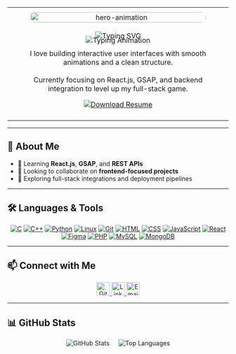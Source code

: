 <table align="center" style="width: 100%; max-width: 1000px; border: none;">
  <tr style="display: flex; flex-wrap: wrap; justify-content: center; align-items: center;">
    <td style="flex: 1 1 300px; padding: 10px; text-align: center; min-width: 280px;">
      <img src="https://media.giphy.com/media/qgQUggAC3Pfv687qPC/giphy.gif" alt="hero-animation" style="width: 100%; max-width: 400px; border-radius: 10px;" />
    </td>
    <td style="flex: 1 1 300px; padding: 10px; min-width: 280px; text-align: center;">
      <div style="text-align: center;">
        <img src="https://readme-typing-svg.demolab.com?font=Fira+Code&weight=500&pause=1500&speed=30&color=00F7FF&center=true&vCenter=true&lines=Hi+%F0%9F%91%8B%2C+I'm+Shamir+Ali" alt="Typing SVG" style="max-width: 100%; height: auto;" />
      </div>
      <div style="text-align: center; margin-top: -10px;">
        <img src="https://readme-typing-svg.demolab.com?font=Fira+Code&weight=400&pause=1500&speed=30&color=00F7FF&center=true&vCenter=true&lines=Frontend+Developer;React.js+Focused;UI+Animation+Lover" alt="Typing Animation" style="max-width: 100%; height: auto;align:"center;" />
      </div>
      <p style="text-align: center; max-width: 90%; margin: 10px auto;">
        I love building interactive user interfaces with smooth animations and a clean structure.<br><br>
        Currently focusing on React.js, GSAP, and backend integration to level up my full-stack game.
      </p>
<p align="center">
  <a href="https://github.com/ShamirAli55/ShamirAli55/raw/main/Shamir_Ali_Resume.pdf" download>
    <img src="https://img.shields.io/badge/Download_Resume-PDF-red?logo=adobeacrobat&style=for-the-badge" alt="Download Resume" />
  </a>
</p>
  </tr>
</table>



---

## 🚀 About Me

<!--- 🔭 Building a **Pet Management System** (HTML, CSS, PHP, MySQL)--->
- 🌱 Learning **React.js**, **GSAP**, and **REST APIs**
- 👯 Looking to collaborate on **frontend-focused projects**
- 🤝 Exploring full-stack integrations and deployment pipelines

---

## 🛠️ Languages & Tools

<p align="center">
  <a href="https://www.cprogramming.com/" target="_blank"><img src="https://skillicons.dev/icons?i=c" alt="C" /></a>
  <a href="https://cplusplus.com/" target="_blank"><img src="https://skillicons.dev/icons?i=cpp" alt="C++" /></a>
  <a href="https://www.python.org/" target="_blank"><img src="https://skillicons.dev/icons?i=python" alt="Python" /></a>
  <a href="https://www.linux.org/" target="_blank"><img src="https://skillicons.dev/icons?i=linux" alt="Linux" /></a>
  <a href="https://git-scm.com/" target="_blank"><img src="https://skillicons.dev/icons?i=git" alt="Git" /></a>
  <a href="https://developer.mozilla.org/en-US/docs/Web/HTML" target="_blank"><img src="https://skillicons.dev/icons?i=html" alt="HTML" /></a>
  <a href="https://developer.mozilla.org/en-US/docs/Web/CSS" target="_blank"><img src="https://skillicons.dev/icons?i=css" alt="CSS" /></a>
  <a href="https://developer.mozilla.org/en-US/docs/Web/JavaScript" target="_blank"><img src="https://skillicons.dev/icons?i=js" alt="JavaScript" /></a>
  <a href="https://reactjs.org/" target="_blank"><img src="https://skillicons.dev/icons?i=react" alt="React" /></a>
  <a href="https://www.figma.com/" target="_blank"><img src="https://skillicons.dev/icons?i=figma" alt="Figma" /></a>
  <a href="https://www.php.net/" target="_blank"><img src="https://skillicons.dev/icons?i=php" alt="PHP" /></a>
  <a href="https://www.mysql.com/" target="_blank"><img src="https://skillicons.dev/icons?i=mysql" alt="MySQL" /></a>
  <a href="https://www.mongodb.com/" target="_blank"><img src="https://skillicons.dev/icons?i=mongodb" alt="MongoDB" /></a>
</p>

---

## 📫 Connect with Me

<p align="center">
  <a href="https://github.com/ShamirAli55" target="_blank">
    <img src="https://skillicons.dev/icons?i=github" alt="GitHub" height="30" />
  </a>
  <a href="https://linkedin.com/in/shamir-ali-94b939332" target="_blank">
    <img src="https://skillicons.dev/icons?i=linkedin" alt="LinkedIn" height="30" />
  </a>
  <a href="mailto:shamiralidev@gmail.com" target="_blank">
    <img src="https://skillicons.dev/icons?i=gmail" alt="Email" height="30" />
  </a>
</p>

---

## 📊 GitHub Stats

<p align="center">
<!--   <img src="https://github-profile-trophy.vercel.app/?username=shamirali55&theme=radical&margin-w=10&margin-h=10&no-bg=true" alt="GitHub Trophies" /> -->
</p>

<div style="display: flex; justify-content: center; flex-wrap: wrap; gap: 20px;">
  <img src="https://github-readme-stats.vercel.app/api?username=shamirali55&show_icons=true&theme=radical&hide_border=true" alt="GitHub Stats" />
  <img src="https://github-readme-stats.vercel.app/api/top-langs/?username=shamirali55&layout=compact&theme=radical&hide_border=true" alt="Top Languages" />
</div>
